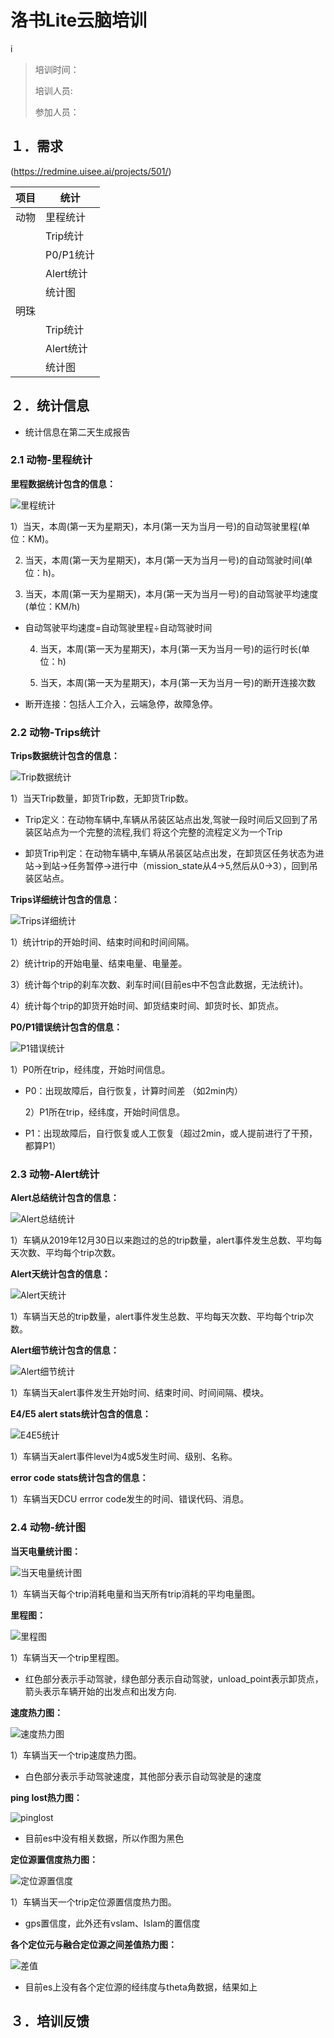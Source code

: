 # 洛书Lite云脑培训
i
> 培训时间：
>
> 培训人员:
>
> 参加人员：



## １．需求

(https://redmine.uisee.ai/projects/501/)


| 项目                        | 统计                                                         |
| ----------------------------| ------------------------------------------------------------ |
| 动物                        | 里程统计|
|                             | Trip统计|
|                             | P0/P1统计|
|                             | Alert统计|
|                             | 统计图|
| 明珠                        |                                                              |
|                             | Trip统计|
|                             | Alert统计|
|                             | 统计图|

## ２．统计信息

- 统计信息在第二天生成报告

### 2.1 动物-里程统计

**里程数据统计包含的信息：**

![里程统计](/home/sk/TestCases/Loshu-lite_TestCases/里程统计.png)

  1）当天，本周(第一天为星期天)，本月(第一天为当月一号)的自动驾驶里程(单位：KM)。

  2) 当天，本周(第一天为星期天)，本月(第一天为当月一号)的自动驾驶时间(单位：h)。

  3) 当天，本周(第一天为星期天)，本月(第一天为当月一号)的自动驾驶平均速度(单位：KM/h)

- 自动驾驶平均速度=自动驾驶里程÷自动驾驶时间

  4) 当天，本周(第一天为星期天)，本月(第一天为当月一号)的运行时长(单位：h)

  5) 当天，本周(第一天为星期天)，本月(第一天为当月一号)的断开连接次数

- 断开连接：包括人工介入，云端急停，故障急停。

### 2.2 动物-Trips统计

**Trips数据统计包含的信息：**

![Trip数据统计](/home/sk/TestCases/Loshu-lite_TestCases/Trip数据统计.png)

  1）当天Trip数量，卸货Trip数，无卸货Trip数。

- Trip定义：在动物⻋辆中,⻋辆从吊装区站点出发,驾驶一段时间后又回到了吊装区站点为一个完整的流程,我们
将这个完整的流程定义为一个Trip

- 卸货Trip判定：在动物⻋辆中,⻋辆从吊装区站点出发，在卸货区任务状态为进站→到站→任务暂停→进行中（mission_state从4->5,然后从0->3），回到吊装区站点。

**Trips详细统计包含的信息：**

![Trips详细统计](/home/sk/TestCases/Loshu-lite_TestCases/Trips详细统计.png)

  1）统计trip的开始时间、结束时间和时间间隔。

  2）统计trip的开始电量、结束电量、电量差。

  3）统计每个trip的刹车次数、刹车时间(目前es中不包含此数据，无法统计)。

  4）统计每个trip的卸货开始时间、卸货结束时间、卸货时长、卸货点。

**P0/P1错误统计包含的信息：**

![P1错误统计](/home/sk/TestCases/Loshu-lite_TestCases/P1错误统计.png)

  1）P0所在trip，经纬度，开始时间信息。

- P0：出现故障后，自行恢复，计算时间差 （如2min内）

  2）P1所在trip，经纬度，开始时间信息。

- P1：出现故障后，自行恢复或人工恢复（超过2min，或人提前进行了干预，都算P1）

### 2.3 动物-Alert统计

**Alert总结统计包含的信息：**

![Alert总结统计](/home/sk/TestCases/Loshu-lite_TestCases/Alert总结统计.png)

  1）车辆从2019年12月30日以来跑过的总的trip数量，alert事件发生总数、平均每天次数、平均每个trip次数。

**Alert天统计包含的信息：**

![Alert天统计](/home/sk/TestCases/Loshu-lite_TestCases/Alert天统计.png)

  1）车辆当天总的trip数量，alert事件发生总数、平均每天次数、平均每个trip次数。

**Alert细节统计包含的信息：**

![Alert细节统计](/home/sk/TestCases/Loshu-lite_TestCases/Alert细节统计.png)

  1）车辆当天alert事件发生开始时间、结束时间、时间间隔、模块。

**E4/E5 alert stats统计包含的信息：**

![E4E5统计](/home/sk/TestCases/Loshu-lite_TestCases/E4E5统计.png)

  1）车辆当天alert事件level为4或5发生时间、级别、名称。

**error code stats统计包含的信息：**

  1）车辆当天DCU errror code发生的时间、错误代码、消息。

### 2.4 动物-统计图

**当天电量统计图：**

![当天电量统计图](/home/sk/TestCases/Loshu-lite_TestCases/当天电量统计图.png)

  1）车辆当天每个trip消耗电量和当天所有trip消耗的平均电量图。

**里程图：**

![里程图](/home/sk/TestCases/Loshu-lite_TestCases/里程图.png)

  1）车辆当天一个trip里程图。

- 红色部分表示手动驾驶，绿色部分表示自动驾驶，unload_point表示卸货点，箭头表示车辆开始的出发点和出发方向.

**速度热力图：**

![速度热力图](/home/sk/TestCases/Loshu-lite_TestCases/速度热力图.png)

  1）车辆当天一个trip速度热力图。

- 白色部分表示手动驾驶速度，其他部分表示自动驾驶是的速度

**ping lost热力图：**

![pinglost](/home/sk/TestCases/Loshu-lite_TestCases/pinglost.png)

- 目前es中没有相关数据，所以作图为黑色

**定位源置信度热力图：**

![定位源置信度](/home/sk/TestCases/Loshu-lite_TestCases/定位源置信度.png)

  1）车辆当天一个trip定位源置信度热力图。

- gps置信度，此外还有vslam、lslam的置信度

**各个定位元与融合定位源之间差值热力图：**

![差值](/home/sk/TestCases/Loshu-lite_TestCases/差值.png)

- 目前es上没有各个定位源的经纬度与theta角数据，结果如上


## ３．培训反馈

